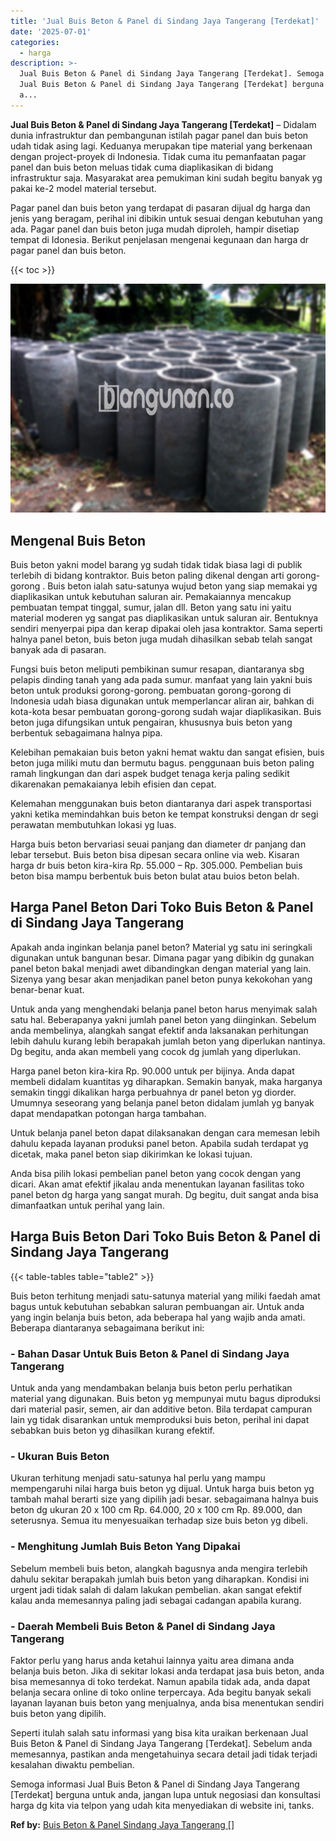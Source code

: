 ```yaml
---
title: 'Jual Buis Beton & Panel di Sindang Jaya Tangerang [Terdekat]'
date: '2025-07-01'
categories:
  - harga
description: >-
  Jual Buis Beton & Panel di Sindang Jaya Tangerang [Terdekat]. Semoga informasi
  Jual Buis Beton & Panel di Sindang Jaya Tangerang [Terdekat] berguna untuk
  a...
---
```


**Jual Buis Beton & Panel di Sindang Jaya Tangerang \[Terdekat\]** – Didalam dunia infrastruktur dan pembangunan istilah pagar panel dan buis beton udah tidak asing lagi. Keduanya merupakan tipe material yang berkenaan dengan project-proyek di Indonesia. Tidak cuma itu pemanfaatan pagar panel dan buis beton meluas tidak cuma diaplikasikan di bidang infrastruktur saja. Masyarakat area pemukiman kini sudah begitu banyak yg pakai ke-2 model material tersebut.

Pagar panel dan buis beton yang terdapat di pasaran dijual dg harga dan jenis yang beragam, perihal ini dibikin untuk sesuai dengan kebutuhan yang ada. Pagar panel dan buis beton juga mudah diproleh, hampir disetiap tempat di Idonesia. Berikut penjelasan mengenai kegunaan dan harga dr pagar panel dan buis beton.

{{< toc >}}

![Jual Buis Beton & Panel di Sindang Jaya Tangerang [Terdekat]](/images/jual-panel-buis-beton-murah-11.png)

## Mengenal Buis Beton

Buis beton yakni model barang yg sudah tidak tidak biasa lagi di publik terlebih di bidang kontraktor. Buis beton paling dikenal dengan arti gorong-gorong . Buis beton ialah satu-satunya wujud beton yang siap memakai yg diaplikasikan untuk kebutuhan saluran air. Pemakaiannya mencakup pembuatan tempat tinggal, sumur, jalan dll. Beton yang satu ini yaitu material moderen yg sangat pas diaplikasikan untuk saluran air. Bentuknya sendiri menyerpai pipa dan kerap dipakai oleh jasa kontraktor. Sama seperti halnya panel beton, buis beton juga mudah dihasilkan sebab telah sangat banyak ada di pasaran.

Fungsi buis beton meliputi pembikinan sumur resapan, diantaranya sbg pelapis dinding tanah yang ada pada sumur. manfaat yang lain yakni buis beton untuk produksi gorong-gorong. pembuatan gorong-gorong di Indonesia udah biasa digunakan untuk memperlancar aliran air, bahkan di kota-kota besar pembuatan gorong-gorong sudah wajar diaplikasikan. Buis beton juga difungsikan untuk pengairan, khususnya buis beton yang berbentuk sebagaimana halnya pipa.

Kelebihan pemakaian buis beton yakni hemat waktu dan sangat efisien, buis beton juga miliki mutu dan bermutu bagus. penggunaan buis beton paling ramah lingkungan dan dari aspek budget tenaga kerja paling sedikit dikarenakan pemakaianya lebih efisien dan cepat.

Kelemahan menggunakan buis beton diantaranya dari aspek transportasi yakni ketika memindahkan buis beton ke tempat konstruksi dengan dr segi perawatan membutuhkan lokasi yg luas.

Harga buis beton bervariasi seuai panjang dan diameter dr panjang dan lebar tersebut. Buis beton bisa dipesan secara online via web. Kisaran harga dr buis beton kira-kira Rp. 55.000 – Rp. 305.000. Pembelian buis beton bisa mampu berbentuk buis beton bulat atau buios beton belah.

## Harga Panel Beton Dari Toko Buis Beton & Panel di Sindang Jaya Tangerang

Apakah anda inginkan belanja panel beton? Material yg satu ini seringkali digunakan untuk bangunan besar. Dimana pagar yang dibikin dg gunakan panel beton bakal menjadi awet dibandingkan dengan material yang lain. Sizenya yang besar akan menjadikan panel beton punya kekokohan yang benar-benar kuat.

Untuk anda yang menghendaki belanja panel beton harus menyimak salah satu hal. Beberapanya yakni jumlah panel beton yang diinginkan. Sebelum anda membelinya, alangkah sangat efektif anda laksanakan perhitungan lebih dahulu kurang lebih berapakah jumlah beton yang diperlukan nantinya. Dg begitu, anda akan membeli yang cocok dg jumlah yang diperlukan.

Harga panel beton kira-kira Rp. 90.000 untuk per bijinya. Anda dapat membeli didalam kuantitas yg diharapkan. Semakin banyak, maka harganya semakin tinggi dikalikan harga perbuahnya dr panel beton yg diorder. Umumnya seseorang yang belanja panel beton didalam jumlah yg banyak dapat mendapatkan potongan harga tambahan.

Untuk belanja panel beton dapat dilaksanakan dengan cara memesan lebih dahulu kepada layanan produksi panel beton. Apabila sudah terdapat yg dicetak, maka panel beton siap dikirimkan ke lokasi tujuan.

Anda bisa pilih lokasi pembelian panel beton yang cocok dengan yang dicari. Akan amat efektif jikalau anda menentukan layanan fasilitas toko panel beton dg harga yang sangat murah. Dg begitu, duit sangat anda bisa dimanfaatkan untuk perihal yang lain.

## Harga Buis Beton Dari Toko Buis Beton & Panel di Sindang Jaya Tangerang

{{< table-tables table="table2" >}}

Buis beton terhitung menjadi satu-satunya material yang miliki faedah amat bagus untuk kebutuhan sebabkan saluran pembuangan air. Untuk anda yang ingin belanja buis beton, ada beberapa hal yang wajib anda amati. Beberapa diantaranya sebagaimana berikut ini:

### \- Bahan Dasar Untuk Buis Beton & Panel di Sindang Jaya Tangerang

Untuk anda yang mendambakan belanja buis beton perlu perhatikan material yang digunakan. Buis beton yg mempunyai mutu bagus diproduksi dari material pasir, semen, air dan additive beton. Bila terdapat campuran lain yg tidak disarankan untuk memproduksi buis beton, perihal ini dapat sebabkan buis beton yg dihasilkan kurang efektif.

### \- Ukuran Buis Beton

Ukuran terhitung menjadi satu-satunya hal perlu yang mampu mempengaruhi nilai harga buis beton yg dijual. Untuk harga buis beton yg tambah mahal berarti size yang dipilih jadi besar. sebagaimana halnya buis beton dg ukuran 20 x 100 cm Rp. 64.000, 20 x 100 cm Rp. 89.000, dan seterusnya. Semua itu menyesuaikan terhadap size buis beton yg dibeli.

### \- Menghitung Jumlah Buis Beton Yang Dipakai

Sebelum membeli buis beton, alangkah bagusnya anda mengira terlebih dahulu sekitar berapakah jumlah buis beton yang diharapkan. Kondisi ini urgent jadi tidak salah di dalam lakukan pembelian. akan sangat efektif kalau anda memesannya paling jadi sebagai cadangan apabila kurang.

### \- Daerah Membeli Buis Beton & Panel di Sindang Jaya Tangerang

Faktor perlu yang harus anda ketahui lainnya yaitu area dimana anda belanja buis beton. Jika di sekitar lokasi anda terdapat jasa buis beton, anda bisa memesannya di toko terdekat. Namun apabila tidak ada, anda dapat belanja secara online di toko online terpercaya. Ada begitu banyak sekali layanan layanan buis beton yang menjualnya, anda bisa menentukan sendiri buis beton yang dipilih.

Seperti itulah salah satu informasi yang bisa kita uraikan berkenaan Jual Buis Beton & Panel di Sindang Jaya Tangerang \[Terdekat\]. Sebelum anda memesannya, pastikan anda mengetahuinya secara detail jadi tidak terjadi kesalahan diwaktu pembelian.

Semoga informasi Jual Buis Beton & Panel di Sindang Jaya Tangerang \[Terdekat\] berguna untuk anda, jangan lupa untuk negosiasi dan konsultasi harga dg kita via telpon yang udah kita menyediakan di website ini, tanks.

**Ref by:** [Buis Beton & Panel Sindang Jaya Tangerang []](https://id.wikipedia.org/wiki/Buis)
